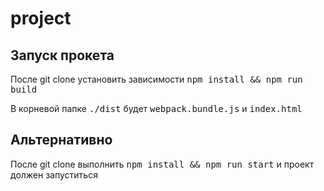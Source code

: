 # project
  
## Запуск прокета

После git clone установить зависимости <kbd>npm install && npm run build</kbd>

В корневой папке <kbd>./dist</kbd> будет <kbd>webpack.bundle.js</kbd> и <kbd>index.html</kbd>

## Альтернативно

После git clone выполнить <kbd>npm install && npm run start</kbd> и проект должен запуститься
